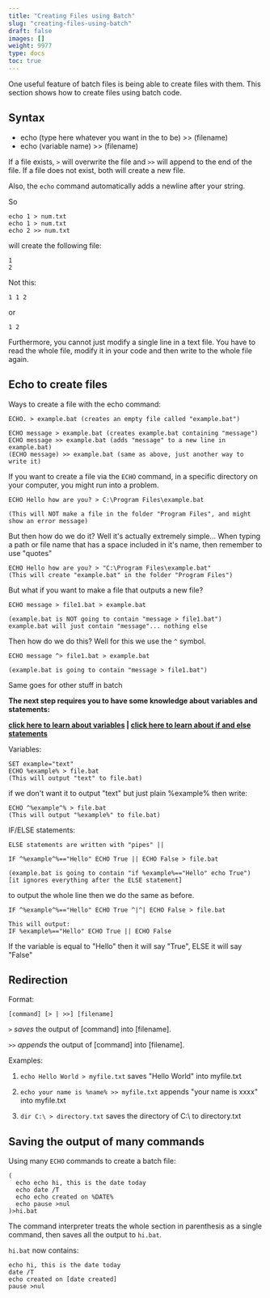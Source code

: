 ```yaml
---
title: "Creating Files using Batch"
slug: "creating-files-using-batch"
draft: false
images: []
weight: 9977
type: docs
toc: true
---
```


One useful feature of batch files is being able to create files with them. This section shows how to create files using batch code. 

## Syntax
 - echo (type here whatever you want in the to be) >> (filename)  
 - echo (variable name) >> (filename)

If a file exists, `>` will overwrite the file and `>>` will append to the end of the file. If a file does not exist, both will create a new file.

Also, the `echo` command automatically adds a newline after your string.

So

    echo 1 > num.txt
    echo 1 > num.txt 
    echo 2 >> num.txt 

will create the following file:

    1
    2

Not this:

    1 1 2

or 

    1 2

Furthermore, you cannot just modify a single line in a text file. You have to read the whole file, modify it in your code and then write to the whole file again.

## Echo to create files
Ways to create a file with the echo command:

   

    ECHO. > example.bat (creates an empty file called "example.bat")
    
    ECHO message > example.bat (creates example.bat containing "message")
    ECHO message >> example.bat (adds "message" to a new line in example.bat)
    (ECHO message) >> example.bat (same as above, just another way to write it)
    
If you want to create a file via the `ECHO` command, in a specific directory on your computer, you might run into a problem.

    ECHO Hello how are you? > C:\Program Files\example.bat

    (This will NOT make a file in the folder "Program Files", and might show an error message)

But then how do we do it? Well it's actually extremely simple... When typing a path or file name that has a space included in it's name, then remember to use "quotes"

    ECHO Hello how are you? > "C:\Program Files\example.bat"
    (This will create "example.bat" in the folder "Program Files")

But what if you want to make a file that outputs a new file?

    ECHO message > file1.bat > example.bat

    (example.bat is NOT going to contain "message > file1.bat")
    example.bat will just contain "message"... nothing else
    

Then how do we do this? Well for this we use the `^` symbol.

    ECHO message ^> file1.bat > example.bat
    
    (example.bat is going to contain "message > file1.bat")

Same goes for other stuff in batch

**The next step requires you to have some knowledge about variables and statements:**

**[click here to learn about variables][1] | [click here to learn about if and else statements][2]**


Variables:

    SET example="text"
    ECHO %example% > file.bat
    (This will output "text" to file.bat)

if we don't want it to output "text" but just plain %example% then write:

    ECHO ^%example^% > file.bat
    (This will output "%example%" to file.bat)

IF/ELSE statements:

    ELSE statements are written with "pipes" ||

    IF ^%example^%=="Hello" ECHO True || ECHO False > file.bat
    
    (example.bat is going to contain "if %example%=="Hello" echo True")
    [it ignores everything after the ELSE statement]

to output the whole line then we do the same as before.

    IF ^%example^%=="Hello" ECHO True ^|^| ECHO False > file.bat
    
    This will output:
    IF %example%=="Hello" ECHO True || ECHO False

If the variable is equal to "Hello" then it will say "True", ELSE it will say "False"


  [1]: https://www.wikiod.com/batch-file/variables-in-batch-files
  [2]: https://www.tutorialspoint.com/batch_script/batch_script_if_else_statement.htm

## Redirection
Format:

    [command] [> | >>] [filename]

`>` *saves* the output of [command] into [filename]. 

`>>` *appends* the output of [command] into [filename]. 

Examples:

1) `echo Hello World > myfile.txt` saves "Hello World" into myfile.txt

2) `echo your name is %name% >> myfile.txt` appends "your name is xxxx" into myfile.txt

3) `dir C:\ > directory.txt` saves the directory of C:\ to directory.txt



## Saving the output of many commands
Using many `ECHO` commands to create a batch file:

    (
      echo echo hi, this is the date today
      echo date /T
      echo echo created on %DATE%
      echo pause >nul
    )>hi.bat

The command interpreter treats the whole section in parenthesis as a single command, then saves all the output to `hi.bat`.

`hi.bat` now contains:

    echo hi, this is the date today
    date /T
    echo created on [date created]
    pause >nul


